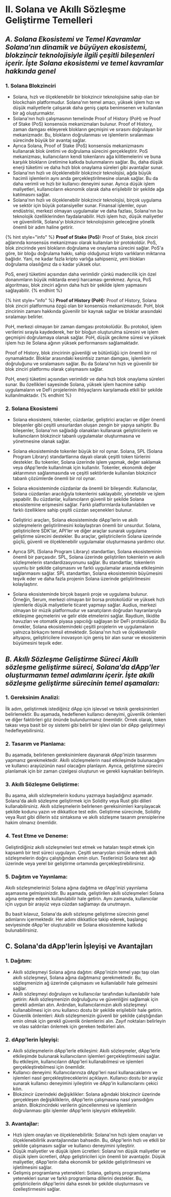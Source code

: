 # II. Solana ve Akıllı Sözleşme Geliştirme Temelleri

## _**A. Solana Ekosistemi ve Temel Kavramlar Solana'nın dinamik ve büyüyen ekosistemi, blokzincir teknolojisiyle ilgili çeşitli bileşenleri içerir. İşte Solana ekosistemi ve temel kavramlar hakkında genel**_

### 1. Solana Blokzinciri

* Solana, hızlı ve ölçeklenebilir bir blokzincir teknolojisine sahip olan bir blockchain platformudur. Solana'nın temel amacı, yüksek işlem hızı ve düşük maliyetlerle çalışarak daha geniş çapta benimsenen ve kullanılan bir ağ oluşturmaktır.
* Solana'nın hızlı çalışmasının temelinde Proof of History (PoH) ve Proof of Stake (PoS) konsensüs mekanizmaları bulunur. Proof of History, zaman damgası ekleyerek blokların geçmişini ve sırasını doğrulayan bir mekanizmadır. Bu, blokların doğrulanması ve işlemlerin sıralanması sürecinde büyük bir avantaj sağlar.
* Ayrıca Solana, Proof of Stake (PoS) konsensüs mekanizmasını kullanarak blok üretimi ve doğrulama sürecini gerçekleştirir. PoS mekanizması, kullanıcıların kendi tokenlarını ağa kilitlemelerini ve buna karşılık blokların üretimine katkıda bulunmalarını sağlar. Bu, daha düşük enerji tüketimi ve daha hızlı blok onaylama süreleri gibi avantajlar sunar.
* Solana'nın hızlı ve ölçeklenebilir blokzincir teknolojisi, ağda büyük hacimli işlemlerin aynı anda gerçekleştirilmesine olanak sağlar. Bu da daha verimli ve hızlı bir kullanıcı deneyimi sunar. Ayrıca düşük işlem maliyetleri, kullanıcıların ekonomik olarak daha erişilebilir bir şekilde ağa katılmasını sağlar.
* Solana'nın hızlı ve ölçeklenebilir blokzincir teknolojisi, birçok uygulama ve sektör için büyük potansiyeller sunar. Finansal işlemler, oyun endüstrisi, merkezi olmayan uygulamalar ve daha fazlası, Solana'nın bu teknolojik özelliklerinden faydalanabilir. Hızlı işlem hızı, düşük maliyetler ve güvenilirlik, Solana'yı blokzincir teknolojisinin geleceğine yönelik önemli bir adım haline getirir.



{% hint style="info" %}
**Proof of Stake (PoS):** Proof of Stake, blok zinciri ağlarında konsensüs mekanizması olarak kullanılan bir protokoldür. PoS, blok zincirinde yeni blokların doğrulama ve onaylama sürecini sağlar. PoS'a göre, bir bloğu doğrulama hakkı, sahip olduğunuz kripto varlıkların miktarına bağlıdır. Yani, ne kadar fazla kripto varlığa sahipseniz, yeni blokları doğrulama olasılığınız da o kadar yüksek olur.

PoS, enerji tüketimi açısından daha verimlidir çünkü madencilik için özel donanımların büyük miktarda enerji harcaması gerekmez. Ayrıca, PoS algoritması, blok zinciri ağının daha hızlı bir şekilde işlem yapmasını sağlayabilir.
{% endhint %}

{% hint style="info" %}
**Proof of History (PoH):** Proof of History, Solana blok zinciri platformuna özgü olan bir konsensüs mekanizmasıdır. PoH, blok zincirinin zamanı hakkında güvenilir bir kaynak sağlar ve bloklar arasındaki sıralamayı belirler.

PoH, merkezi olmayan bir zaman damgası protokolüdür. Bu protokol, işlem verilerini sırayla kaydederek, her bir bloğun oluşturulma süresini ve işlem geçmişini doğrulamaya olanak sağlar. PoH, düşük gecikme süresi ve yüksek işlem hızı ile Solana ağının yüksek performansını sağlamaktadır.

Proof of History, blok zincirinin güvenliği ve bütünlüğü için önemli bir rol oynamaktadır. Bloklar arasındaki kesintisiz zaman damgası, işlemlerin doğruluğunu ve sıralamasını sağlar. Bu da Solana'nın hızlı ve güvenilir bir blok zinciri platformu olarak çalışmasını sağlar.

PoH, enerji tüketimi açısından verimlidir ve daha hızlı blok onaylama süreleri sunar. Bu özellikleri sayesinde Solana, yüksek işlem hacmine sahip uygulamaların ve DeFi projelerinin ihtiyaçlarını karşılamada etkili bir şekilde kullanılmaktadır.
{% endhint %}

### 2. Solana Ekosistemi

*   Solana ekosistemi, tokenler, cüzdanlar, geliştirici araçları ve diğer önemli bileşenler gibi çeşitli unsurlardan oluşan zengin bir yapıya sahiptir. Bu bileşenler, Solana'nın sağladığı olanakları kullanarak geliştiricilerin ve kullanıcıların blokzincir tabanlı uygulamalar oluşturmasına ve yönetmesine olanak sağlar.


*   Solana ekosisteminde tokenler büyük bir rol oynar. Solana, SPL (Solana Program Library) standartlarına dayalı olarak çeşitli token türlerini destekler. Bu tokenler, Solana üzerinde işlem yapmak, değer saklamak veya dApp'lerde kullanılmak için kullanılır. Tokenler, ekonomik değer aktarımının sağlanmasında ve çeşitli sektörlerde kullanılan blokzincir tabanlı çözümlerde önemli bir rol oynar.


*   Solana ekosisteminde cüzdanlar da önemli bir bileşendir. Kullanıcılar, Solana cüzdanları aracılığıyla tokenlerini saklayabilir, yönetebilir ve işlem yapabilir. Bu cüzdanlar, kullanıcıların güvenli bir şekilde Solana ekosistemine erişmesini sağlar. Farklı platformlarda kullanılabilen ve farklı özelliklere sahip çeşitli cüzdan seçenekleri bulunur.


*   Geliştirici araçları, Solana ekosisteminde dApp'lerin ve akıllı sözleşmelerin geliştirilmesini kolaylaştıran önemli bir unsurdur. Solana, geliştiricilere SDK'lar, API'ler ve diğer araçlar sunarak uygulama geliştirme sürecini destekler. Bu araçlar, geliştiricilerin Solana üzerinde güçlü, güvenli ve ölçeklenebilir uygulamalar oluşturmasına yardımcı olur.


* Ayrıca SPL (Solana Program Library) standartları, Solana ekosisteminin önemli bir parçasıdır. SPL, Solana üzerinde geliştirilen tokenlerin ve akıllı sözleşmelerin standardizasyonunu sağlar. Bu standartlar, tokenlerin uyumlu bir şekilde çalışmasını ve farklı uygulamalar arasında etkileşimin sağlanmasını sağlar. SPL standartları, Solana ekosisteminin büyümesini teşvik eder ve daha fazla projenin Solana üzerinde geliştirilmesini kolaylaştırır.
* Solana ekosisteminde birçok başarılı proje ve uygulama bulunur. Örneğin, Serum, merkezi olmayan bir borsa protokolüdür ve yüksek hızlı işlemlerle düşük maliyetlerle ticaret yapmayı sağlar. Audius, merkezi olmayan bir müzik platformudur ve sanatçıların doğrudan hayranlarıyla etkileşime geçmelerini ve gelir elde etmelerini sağlar. Raydium, likidite havuzları ve otomatik piyasa yapıcılığı sağlayan bir DeFi protokolüdür. Bu örnekler, Solana ekosistemindeki çeşitli projelerin ve uygulamaların yalnızca birkaçını temsil etmektedir. Solana'nın hızlı ve ölçeklenebilir altyapısı, geliştiricilere inovasyon için geniş bir alan sunar ve ekosistemin büyümesini teşvik eder.



## _**B. Akıllı Sözleşme Geliştirme Süreci Akıllı sözleşme geliştirme süreci, Solana'da dApp'ler oluşturmanın temel adımlarını içerir. İşte akıllı sözleşme geliştirme sürecinin temel aşamaları:**_

### 1.  **Gereksinim Analizi:** 
İlk adım, geliştirmek istediğiniz dApp için işlevsel ve teknik gereksinimleri belirlemektir. Bu aşamada, hedeflenen kullanıcı deneyimi, güvenlik önlemleri ve diğer faktörleri göz önünde bulundurmanız önemlidir. Örnek olarak, token takası veya basit bir oy sistemi gibi belirli bir işlevi olan bir dApp geliştirmeyi hedefleyebilirsiniz.


### 2.  **Tasarım ve Planlama:** 
Bu aşamada, belirlenen gereksinimlere dayanarak dApp'inizin tasarımını yapmanız gerekmektedir. Akıllı sözleşmelerin nasıl etkileşimde bulunacağını ve kullanıcı arayüzünün nasıl olacağını planlayın. Ayrıca, geliştirme sürecini planlamak için bir zaman çizelgesi oluşturun ve gerekli kaynakları belirleyin.


### 3.  **Akıllı Sözleşme Geliştirme:** 
Bu aşama, akıllı sözleşmelerin kodunu yazmaya başladığınız aşamadır. Solana'da akıllı sözleşme geliştirmek için Solidity veya Rust gibi dilleri kullanabilirsiniz. Akıllı sözleşmelerin belirlenen gereksinimleri karşılayacak şekilde kodunu yazın ve dikkatlice test edin. Geliştirme sürecinde, Solidity veya Rust gibi dillerin söz sintaksına ve akıllı sözleşme tasarım prensiplerine hakim olmanız önemlidir.


### 4.  **Test Etme ve Deneme:** 
Geliştirdiğiniz akıllı sözleşmeleri test etmek ve hataları tespit etmek için kapsamlı bir test süreci uygulayın. Çeşitli senaryoları simüle ederek akıllı sözleşmelerin doğru çalıştığından emin olun. Testlerinizi Solana test ağı üzerinde veya yerel bir geliştirme ortamında gerçekleştirebilirsiniz.


### 5. **Dağıtım ve Yayınlama:** 
Akıllı sözleşmelerinizi Solana ağına dağıtma ve dApp'inizi yayınlama aşamasına gelmişsinizdir. Bu aşamada, geliştirilen akıllı sözleşmeleri Solana ağına entegre ederek kullanılabilir hale getirin. Aynı zamanda, kullanıcılar için uygun bir arayüz veya cüzdan sağlamayı da unutmayın.

Bu basit kılavuz, Solana'da akıllı sözleşme geliştirme sürecinin genel adımlarını içermektedir. Her adımı dikkatlice takip ederek, başlangıç seviyesinde dApp'ler oluşturabilir ve Solana ekosistemine katkıda bulunabilirsiniz.

## C. Solana'da dApp'lerin İşleyişi ve Avantajları

### 1.  **Dağıtım:**

* Akıllı sözleşmeyi Solana ağına dağıtın: dApp'inizin temel yapı taşı olan akıllı sözleşmeyi, Solana ağına dağıtmanız gerekmektedir. Bu, sözleşmenizin ağ üzerinde çalışmasını ve kullanılabilir hale gelmesini sağlar.
* Akıllı sözleşmeyi doğrulayın ve kullanıcılar tarafından kullanılabilir hale getirin: Akıllı sözleşmenizin doğruluğunu ve güvenliğini sağlamak için gerekli adımları atın. Ardından, kullanıcılarınızın akıllı sözleşmeyi kullanabilmesi için onu kullanıcı dostu bir şekilde erişilebilir hale getirin.
* Güvenlik önlemleri: Akıllı sözleşmenizin güvenli bir şekilde çalıştığından emin olmak için gerekli güvenlik önlemlerini alın. Zayıf noktaları belirleyin ve olası saldırıları önlemek için gereken tedbirleri alın.


### 2.  **dApp'lerin İşleyişi:**

* Akıllı sözleşmelerin dApp'lerle etkileşimi: Akıllı sözleşmeler, dApp'lerle etkileşimde bulunarak kullanıcıların işlemleri gerçekleştirmesini sağlar. Bu etkileşim, kullanıcıların dApp'leri kullanabilmesi ve işlemleri gerçekleştirebilmesi için önemlidir.
* Kullanıcı deneyimi: Kullanıcılarınıza dApp'leri nasıl kullanacaklarını ve işlemleri nasıl gerçekleştireceklerini açıklayın. Kullanıcı dostu bir arayüz sunarak kullanıcı deneyimini iyileştirin ve dApp'in kullanıcılarını çekici kılın.
* Blokzincir üzerindeki değişiklikler: Solana ağındaki blokzincir üzerinde gerçekleşen değişikliklerin, dApp'lerin çalışmasına nasıl yansıdığını anlatın. Blokzincirdeki verilerin güncellenmesi ve işlemlerin doğrulanması gibi işlemler dApp'lerin işleyişini etkileyebilir.


### 3.  **Avantajlar:**

* Hızlı işlem onayları ve ölçeklenebilirlik: Solana'nın hızlı işlem onayları ve ölçeklenebilirlik avantajlarından bahsedin. Bu, dApp'lerin hızlı ve etkili bir şekilde çalışmasını sağlar ve kullanıcı deneyimini iyileştirir.
* Düşük maliyetler ve düşük işlem ücretleri: Solana'nın düşük maliyetler ve düşük işlem ücretleri, dApp geliştiricileri için önemli bir avantajdır. Düşük maliyetler, dApp'lerin daha ekonomik bir şekilde geliştirilmesini ve işletilmesini sağlar.
* Gelişmiş programlama yetenekleri: Solana, gelişmiş programlama yetenekleri sunar ve farklı programlama dillerini destekler. Bu, geliştiricilerin dApp'lerini daha esnek bir şekilde oluşturmasını ve özelleştirmesini sağlar.
